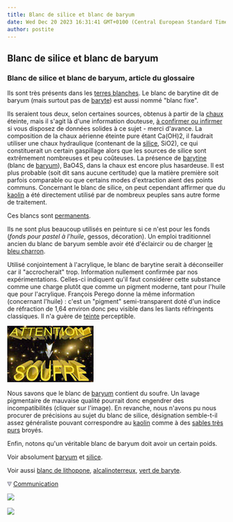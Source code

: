 ```yaml
---
title: Blanc de silice et blanc de baryum
date: Wed Dec 20 2023 16:31:41 GMT+0100 (Central European Standard Time)
author: postite
---
```


## Blanc de silice et blanc de baryum
### Blanc de silice et blanc de baryum, article du glossaire
 Ils sont très présents dans les [terres blanches](terresblanches.html). Le blanc de barytine dit de baryum (mais surtout pas de [baryte](baryte.html)) est aussi nommé "blanc fixe".

Ils seraient tous deux, selon certaines sources, obtenus à partir de la [chaux](chaux.html#viveoueteinte) éteinte, mais il s'agit là d'une information douteuse, [à confirmer ou infirmer](ecrire.html) si vous disposez de données solides à ce sujet - merci d'avance. La composition de la chaux aérienne éteinte pure étant Ca(OH)2, il faudrait utiliser une chaux hydraulique (contenant de la [silice](silice.html), SiO2), ce qui constituerait un certain gaspillage alors que les sources de silice sont extrêmement nombreuses et peu coûteuses. La présence de [barytine](baryum.html#barytineetwhitherite) (blanc de [baryum](baryum.html)), BaO4S, dans la chaux est encore plus hasardeuse. Il est plus probable (soit dit sans aucune certitude) que la matière première soit parfois comparable ou que certains modes d'extraction aient des points communs. Concernant le blanc de silice, on peut cependant affirmer que du [kaolin](kaolin.html) a été directement utilisé par de nombreux peuples sans autre forme de traitement.

Ces blancs sont [permanents](pigments.html#permanence).

Ils ne sont plus beaucoup utilisés en peinture si ce n'est pour les fonds (_fonds pour pastel à l'huile_, gessos, décoration). Un emploi traditionnel ancien du blanc de baryum semble avoir été d'éclaircir ou de charger [le bleu charron](bleuschauds.html#lebleucharron).

Utilisé conjointement à l'acrylique, le blanc de barytine serait à déconseiller car il "accrocherait" trop. Information nullement confirmée par nos expérimentations. Celles-ci indiquent qu'il faut considérer cette substance comme une charge plutôt que comme un pigment moderne, tant pour l'huile que pour l'acrylique. François Perego donne la même information (concernant l'huile) : c'est un "pigment" semi-transparent doté d'un indice de réfraction de 1,64 environ donc peu visible dans les liants réfringents classiques. Il n'a guère de [teinte](teinte.html) perceptible.

![](images/attentionsoufre.jpg)

Nous savons que le blanc de [baryum](baryum.html) contient du soufre. Un lavage pigmentaire de mauvaise qualité pourrait donc engendrer des incompatibilités (cliquer sur l'image). En revanche, nous n'avons pu nous procurer de précisions au sujet du blanc de silice, désignation semble-t-il assez généraliste pouvant correspondre au [kaolin](kaolin.html) comme à des [sables très purs](sable.html#sablespurs) broyés.

Enfin, notons qu'un véritable blanc de baryum doit avoir un certain poids.

Voir absolument [baryum](baryum.html) et [silice](silice.html).

Voir aussi [blanc de lithopone](lithopone.html), [alcalinoterreux](alcalinoterreux.html), [vert de baryte](verts.html#vertbaryte).



![](images/flechebas.gif) [Communication](http://www.artrealite.com/annonceurs.htm) 

[![](https://cbonvin.fr/sites/regie.artrealite.com/visuels/campagne1.png)](index-2.html#20131014)

![](https://cbonvin.fr/sites/regie.artrealite.com/visuels/campagne2.png)